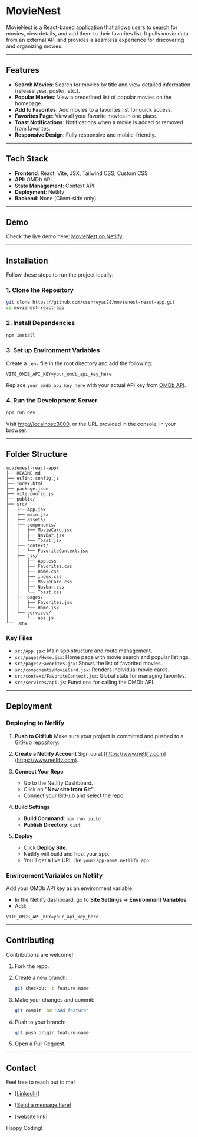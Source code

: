 # MovieNest

MovieNest is a React-based application that allows users to search for movies, view details, and add them to their favorites list. It pulls movie data from an external API and provides a seamless experience for discovering and organizing movies.

---

## Features

* **Search Movies**: Search for movies by title and view detailed information (release year, poster, etc.).
* **Popular Movies**: View a predefined list of popular movies on the homepage.
* **Add to Favorites**: Add movies to a favorites list for quick access.
* **Favorites Page**: View all your favorite movies in one place.
* **Toast Notifications**: Notifications when a movie is added or removed from favorites.
* **Responsive Design**: Fully responsive and mobile-friendly.

---

## Tech Stack

* **Frontend**: React, Vite, JSX, Tailwind CSS, Custom CSS
* **API**: OMDb API
* **State Management**: Context API
* **Deployment**: Netlify
* **Backend**: None (Client-side only)

---

## Demo

Check the live demo here:
[MovieNest on Netlify](https://mymovienest.netlify.app)

---

## Installation

Follow these steps to run the project locally:

### 1. Clone the Repository

```bash
git clone https://github.com/csshreyas28/movienest-react-app.git
cd movienest-react-app
```

### 2. Install Dependencies

```bash
npm install
```

### 3. Set up Environment Variables

Create a `.env` file in the root directory and add the following:

```plaintext
VITE_OMDB_API_KEY=your_omdb_api_key_here
```

Replace `your_omdb_api_key_here` with your actual API key from [OMDb API](https://www.omdbapi.com/).

### 4. Run the Development Server

```bash
npm run dev
```

Visit [http://localhost:3000](http://localhost:3000), or the URL provided in the console, in your browser.

---

## Folder Structure

```plaintext
movienest-react-app/
├── README.md
├── eslint.config.js
├── index.html
├── package.json
├── vite.config.js
├── public/
├── src/
│   ├── App.jsx
│   ├── main.jsx
│   ├── assets/
│   ├── components/
│   │   ├── MovieCard.jsx
│   │   ├── NavBar.jsx
│   │   └── Toast.jsx
│   ├── context/
│   │   └── FavoriteContext.jsx
│   ├── css/
│   │   ├── App.css
│   │   ├── Favorites.css
│   │   ├── Home.css
│   │   ├── index.css
│   │   ├── MovieCard.css
│   │   ├── Navbar.css
│   │   └── Toast.css
│   ├── pages/
│   │   ├── Favorites.jsx
│   │   └── Home.jsx
│   └── services/
│       └── api.js
└── .env
```

### Key Files

* `src/App.jsx`: Main app structure and route management.
* `src/pages/Home.jsx`: Home page with movie search and popular listings.
* `src/pages/Favorites.jsx`: Shows the list of favorited movies.
* `src/components/MovieCard.jsx`: Renders individual movie cards.
* `src/context/FavoriteContext.jsx`: Global state for managing favorites.
* `src/services/api.js`: Functions for calling the OMDb API.

---

## Deployment

### Deploying to Netlify

1. **Push to GitHub**
   Make sure your project is committed and pushed to a GitHub repository.

2. **Create a Netlify Account**
   Sign up at [https://www.netlify.com](https://www.netlify.com).

3. **Connect Your Repo**

   * Go to the Netlify Dashboard.
   * Click on **"New site from Git"**.
   * Connect your GitHub and select the repo.

4. **Build Settings**

   * **Build Command**: `npm run build`
   * **Publish Directory**: `dist`

5. **Deploy**

   * Click **Deploy Site**.
   * Netlify will build and host your app.
   * You'll get a live URL like `your-app-name.netlify.app`.

### Environment Variables on Netlify

Add your OMDb API key as an environment variable:

* In the Netlify dashboard, go to **Site Settings → Environment Variables**.
* Add:

```plaintext
VITE_OMDB_API_KEY=your_api_key_here
```

---

## Contributing

Contributions are welcome!

1. Fork the repo.
2. Create a new branch:

   ```bash
   git checkout -b feature-name
   ```
3. Make your changes and commit:

   ```bash
   git commit -am 'Add feature'
   ```
4. Push to your branch:

   ```bash
   git push origin feature-name
   ```
5. Open a Pull Request.

---

## Contact

Feel free to reach out to me!

- [[LinkedIn](https://www.linkedin.com/in/csshreyas/)]

- [[Send a message here](https://csshreyas.netlify.app/#contact)]

- [[website link](https://csshreyas.netlify.app/)]

Happy Coding!
